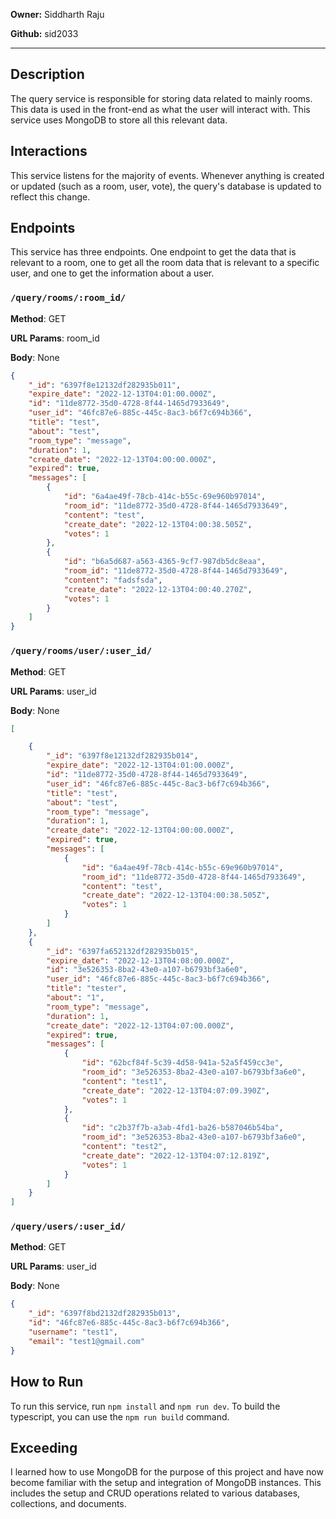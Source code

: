 **Owner:** Siddharth Raju

**Github:** sid2033

---

## Description

The query service is responsible for storing data related to mainly rooms. This data is used in the front-end as what the user will interact with. This service uses MongoDB to store all this relevant data.

## Interactions

This service listens for the majority of events. Whenever anything is created or updated (such as a room, user, vote), the query's database is updated to reflect this change.

## Endpoints

This service has three endpoints. One endpoint to get the data that is relevant to a room, one to get all the room data that is relevant to a specific user, and one to get the information about a user.

### `/query/rooms/:room_id/`

**Method**: GET

**URL Params**: room_id

**Body**: None

```JSON
{
    "_id": "6397f8e12132df282935b011",
    "expire_date": "2022-12-13T04:01:00.000Z",
    "id": "11de8772-35d0-4728-8f44-1465d7933649",
    "user_id": "46fc87e6-885c-445c-8ac3-b6f7c694b366",
    "title": "test",
    "about": "test",
    "room_type": "message",
    "duration": 1,
    "create_date": "2022-12-13T04:00:00.000Z",
    "expired": true,
    "messages": [
        {
            "id": "6a4ae49f-78cb-414c-b55c-69e960b97014",
            "room_id": "11de8772-35d0-4728-8f44-1465d7933649",
            "content": "test",
            "create_date": "2022-12-13T04:00:38.505Z",
            "votes": 1
        },
        {
            "id": "b6a5d687-a563-4365-9cf7-987db5dc8eaa",
            "room_id": "11de8772-35d0-4728-8f44-1465d7933649",
            "content": "fadsfsda",
            "create_date": "2022-12-13T04:00:40.270Z",
            "votes": 1
        }
    ]
}
```

### `/query/rooms/user/:user_id/`

**Method**: GET

**URL Params**: user_id

**Body**: None

```JSON
[

    {
        "_id": "6397f8e12132df282935b014",
        "expire_date": "2022-12-13T04:01:00.000Z",
        "id": "11de8772-35d0-4728-8f44-1465d7933649",
        "user_id": "46fc87e6-885c-445c-8ac3-b6f7c694b366",
        "title": "test",
        "about": "test",
        "room_type": "message",
        "duration": 1,
        "create_date": "2022-12-13T04:00:00.000Z",
        "expired": true,
        "messages": [
            {
                "id": "6a4ae49f-78cb-414c-b55c-69e960b97014",
                "room_id": "11de8772-35d0-4728-8f44-1465d7933649",
                "content": "test",
                "create_date": "2022-12-13T04:00:38.505Z",
                "votes": 1
            }
        ]
    },
    {
        "_id": "6397fa652132df282935b015",
        "expire_date": "2022-12-13T04:08:00.000Z",
        "id": "3e526353-8ba2-43e0-a107-b6793bf3a6e0",
        "user_id": "46fc87e6-885c-445c-8ac3-b6f7c694b366",
        "title": "tester",
        "about": "1",
        "room_type": "message",
        "duration": 1,
        "create_date": "2022-12-13T04:07:00.000Z",
        "expired": true,
        "messages": [
            {
                "id": "62bcf84f-5c39-4d58-941a-52a5f459cc3e",
                "room_id": "3e526353-8ba2-43e0-a107-b6793bf3a6e0",
                "content": "test1",
                "create_date": "2022-12-13T04:07:09.390Z",
                "votes": 1
            },
            {
                "id": "c2b37f7b-a3ab-4fd1-ba26-b587046b54ba",
                "room_id": "3e526353-8ba2-43e0-a107-b6793bf3a6e0",
                "content": "test2",
                "create_date": "2022-12-13T04:07:12.819Z",
                "votes": 1
            }
        ]
    }
]
```

### `/query/users/:user_id/`

**Method**: GET

**URL Params**: user_id

**Body**: None

```JSON
{
    "_id": "6397f8bd2132df282935b013",
    "id": "46fc87e6-885c-445c-8ac3-b6f7c694b366",
    "username": "test1",
    "email": "test1@gmail.com"
}
```

## How to Run

To run this service, run `npm install` and `npm run dev`. To build the typescript, you can use the `npm run build` command.

## Exceeding

I learned how to use MongoDB for the purpose of this project and have now become familiar with the setup and integration of MongoDB instances. This includes the setup and CRUD operations related to various databases, collections, and documents.
